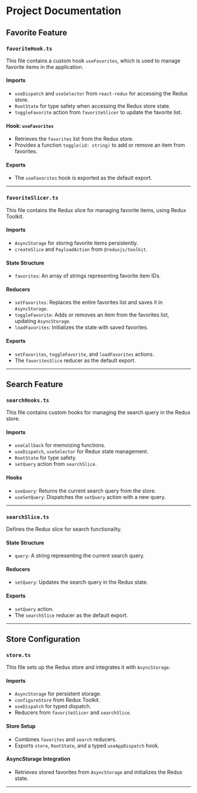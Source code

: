 # Project Documentation

## Favorite Feature

### `favoriteHook.ts`
This file contains a custom hook `useFavorites`, which is used to manage favorite items in the application.

#### **Imports**
- `useDispatch` and `useSelector` from `react-redux` for accessing the Redux store.
- `RootState` for type safety when accessing the Redux store state.
- `toggleFavorite` action from `favoriteSlicer` to update the favorite list.

#### **Hook: `useFavorites`**
- Retrieves the `favorites` list from the Redux store.
- Provides a function `toggle(id: string)` to add or remove an item from favorites.

#### **Exports**
- The `useFavorites` hook is exported as the default export.

---

### `favoriteSlicer.ts`
This file contains the Redux slice for managing favorite items, using Redux Toolkit.

#### **Imports**
- `AsyncStorage` for storing favorite items persistently.
- `createSlice` and `PayloadAction` from `@reduxjs/toolkit`.

#### **State Structure**
- `favorites`: An array of strings representing favorite item IDs.

#### **Reducers**
- `setFavorites`: Replaces the entire favorites list and saves it in `AsyncStorage`.
- `toggleFavorite`: Adds or removes an item from the favorites list, updating `AsyncStorage`.
- `loadFavorites`: Initializes the state with saved favorites.

#### **Exports**
- `setFavorites`, `toggleFavorite`, and `loadFavorites` actions.
- The `favoritesSlice` reducer as the default export.

---

## Search Feature

### `searchHooks.ts`
This file contains custom hooks for managing the search query in the Redux store.

#### **Imports**
- `useCallback` for memoizing functions.
- `useDispatch`, `useSelector` for Redux state management.
- `RootState` for type safety.
- `setQuery` action from `searchSlice`.

#### **Hooks**
- `useQuery`: Returns the current search query from the store.
- `useSetQuery`: Dispatches the `setQuery` action with a new query.

---

### `searchSlice.ts`
Defines the Redux slice for search functionality.

#### **State Structure**
- `query`: A string representing the current search query.

#### **Reducers**
- `setQuery`: Updates the search query in the Redux state.

#### **Exports**
- `setQuery` action.
- The `searchSlice` reducer as the default export.

---

## Store Configuration

### `store.ts`
This file sets up the Redux store and integrates it with `AsyncStorage`.

#### **Imports**
- `AsyncStorage` for persistent storage.
- `configureStore` from Redux Toolkit.
- `useDispatch` for typed dispatch.
- Reducers from `favoriteSlicer` and `searchSlice`.

#### **Store Setup**
- Combines `favorites` and `search` reducers.
- Exports `store`, `RootState`, and a typed `useAppDispatch` hook.

#### **AsyncStorage Integration**
- Retrieves stored favorites from `AsyncStorage` and initializes the Redux state.

---
